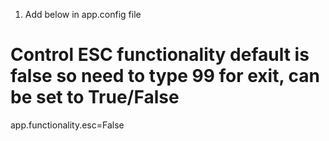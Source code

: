 1. Add below in app.config file 
# Control ESC functionality default is false so need to type 99 for exit, can be set to True/False
app.functionality.esc=False